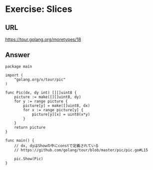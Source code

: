 # Exercise: Slices
## URL
https://tour.golang.org/moretypes/18

## Answer
```
package main

import (
	"golang.org/x/tour/pic"
)

func Pic(dx, dy int) [][]uint8 {
    picture := make([][]uint8, dy)
    for y := range picture {
        picture[y] = make([]uint8, dx)
        for x := range picture[y] {
            picture[y][x] = uint8(x*y)
        }
    }
    return picture
}

func main() {
	// dx, dyはShowの中にconstで定義されている
	// https://github.com/golang/tour/blob/master/pic/pic.go#L15

	pic.Show(Pic)
}
```
